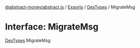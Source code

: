 [@abstract-money/abstract.js](../README.md) / [Exports](../modules.md) / [DexTypes](../modules/DexTypes.md) / MigrateMsg

# Interface: MigrateMsg

[DexTypes](../modules/DexTypes.md).MigrateMsg
